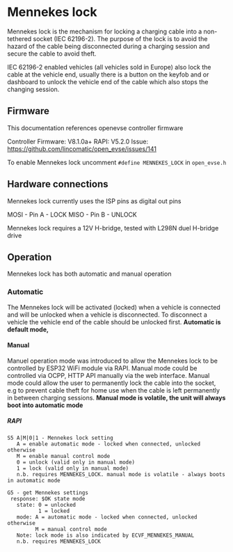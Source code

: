 # Mennekes lock


Mennekes lock is the mechanism for locking a charging cable into a non-tethered socket (IEC 62196-2). The purpose of the lock is to avoid the hazard of the cable being disconnected during a charging session and secure the cable to avoid theft. 


IEC 62196-2 enabled vehicles (all vehicles sold in Europe) also lock the cable at the vehicle end, usually there is a button on the keyfob and or dashboard to unlock the vehicle end of the cable which also stops the changing session. 


## Firmware 


This documentation references openevse controller firmware 


Controller Firmware: V8.1.0a+
RAPI: V5.2.0
Issue: https://github.com/lincomatic/open_evse/issues/141


To enable Mennekes lock uncomment `#define MENNEKES_LOCK` in `open_evse.h`


## Hardware connections 


Mennekes lock currently uses the ISP pins as digital out pins


MOSI - Pin A - LOCK
MISO - Pin B - UNLOCK


Mennekes lock requires a 12V H-bridge, tested with L298N duel H-bridge drive


## Operation 


Mennekes lock has both automatic and manual operation 


### Automatic 


The Mennekes lock will be activated (locked) when a vehicle is connected and will be unlocked when a vehicle is disconnected. To disconnect a vehicle the vehicle end of the cable should be unlocked first. **Automatic is default mode,**


#### Manual 


Manuel operation mode was introduced to allow the Mennekes lock to be controlled by ESP32 WiFi module via RAPI. Manual mode could be controlled via OCPP, HTTP API manually via the web interface. Manual mode could allow the user to permanently lock the cable into the socket, e.g to prevent cable theft for home use when the cable is left permanently in between charging sessions. **Manual mode is volatile, the unit will always boot into automatic mode**


##### RAPI 


```
S5 A|M|0|1 - Mennekes lock setting
   A = enable automatic mode - locked when connected, unlocked otherwise
   M = enable manual control mode
   0 = unlock (valid only in manual mode)
   1 = lock (valid only in manual mode)
   n.b. requires MENNEKES_LOCK. manual mode is volatile - always boots in automatic mode
```

```
G5 - get Mennekes settings
 response: $OK state mode
   state: 0 = unlocked
          1 = locked
   mode: A = automatic mode - locked when connected, unlocked otherwise
         M = manual control mode
   Note: lock mode is also indicated by ECVF_MENNEKES_MANUAL
   n.b. requires MENNEKES_LOCK
```